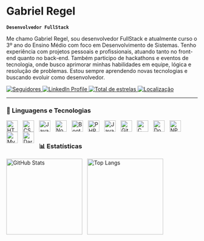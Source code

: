 # Gabriel Regel

**`Desenvolvedor FullStack`**

Me chamo Gabriel Regel, sou desenvolvedor FullStack e atualmente curso o 3º ano do Ensino Médio com foco em Desenvolvimento de Sistemas. Tenho experiência com projetos pessoais e profissionais, atuando tanto no front-end quanto no back-end. Também participo de hackathons e eventos de tecnologia, onde busco aprimorar minhas habilidades em equipe, lógica e resolução de problemas. Estou sempre aprendendo novas tecnologias e buscando evoluir como desenvolvedor.

<p align="left">
    <a href="https://github.com/GabrielRegel?tab=followers">
        <img 
            alt="Seguidores" 
            title="Me siga no GitHub" 
            src="https://custom-icon-badges.demolab.com/github/followers/GabrielRegel?color=000000&labelColor=808080&style=for-the-badge&logo=github&label=Seguidores&logoColor=white"
        />
    </a>
    <a href="https://www.linkedin.com/in/gabrielregel">
        <img 
            alt="LinkedIn Profile" 
            title="Conecte-se comigo no LinkedIn" 
            src="https://custom-icon-badges.demolab.com/badge/-GABRIEL REGEL-236ad3?style=for-the-badge&logo=linkedin&logoColor=white"
        />
    </a> 
    <a href="https://github.com/GabrielRegel?tab=repositories&sort=stargazers">
        <img 
            alt="Total de estrelas" 
            title="Total de estrelas no GitHub" 
            src="https://custom-icon-badges.demolab.com/github/stars/GabrielRegel?color=yellow&style=for-the-badge&logo=star&label=Estrelas"
        />
    </a>
    <a href="https://maps.app.goo.gl/KjLH55961bKXTHFb8">
        <img 
            alt="Localização" 
            title="Veja minha localização no mapa" 
            src="https://custom-icon-badges.demolab.com/badge/PARANÁ-BRA-008000?style=for-the-badge&logo=location&logoColor=white"
        />
    </a>
</p>

---

### 🤖 Linguagens e Tecnologias

<img align="left" alt="HTML" title="HTML" width="30px" style="padding-right: 10px;" src="https://cdn.jsdelivr.net/gh/devicons/devicon@latest/icons/html5/html5-original.svg" />
<img align="left" alt="CSS" title="CSS" width="30px" style="padding-right: 10px;" src="https://cdn.jsdelivr.net/gh/devicons/devicon@latest/icons/css3/css3-original.svg" />
<img align="left" alt="JavaScript" title="JavaScript" width="30px" style="padding-right: 10px;" src="https://cdn.jsdelivr.net/gh/devicons/devicon@latest/icons/javascript/javascript-original.svg" />
<img align="left" alt="Node.js" title="Node.js" width="30px" style="padding-right: 10px;" src="https://cdn.jsdelivr.net/gh/devicons/devicon@latest/icons/nodejs/nodejs-original.svg" />
<img align="left" alt="Bootstrap" title="Bootstrap" width="30px" style="padding-right: 10px;" src="https://cdn.jsdelivr.net/gh/devicons/devicon@latest/icons/bootstrap/bootstrap-original.svg" />
<img align="left" alt="PHP" title="PHP" width="30px" style="padding-right: 10px;" src="https://cdn.jsdelivr.net/gh/devicons/devicon@latest/icons/php/php-original.svg" />
<img align="left" alt="Java" title="Java" width="30px" style="padding-right: 10px;" src="https://cdn.jsdelivr.net/gh/devicons/devicon@latest/icons/java/java-original.svg" />
<img align="left" alt="Git" title="Git" width="30px" style="padding-right: 10px;" src="https://cdn.jsdelivr.net/gh/devicons/devicon@latest/icons/git/git-original.svg" />
<img align="left" alt="C" title="C" width="30px" style="padding-right: 10px;" src="https://cdn.jsdelivr.net/gh/devicons/devicon@latest/icons/c/c-original.svg" />
<img align="left" alt="Docker" title="Docker" width="30px" style="padding-right: 10px;" src="https://cdn.jsdelivr.net/gh/devicons/devicon@latest/icons/docker/docker-original.svg" />
<img align="left" alt="NPM" title="NPM" width="30px" style="padding-right: 10px;" src="https://cdn.jsdelivr.net/gh/devicons/devicon@latest/icons/npm/npm-original-wordmark.svg" />
<img align="left" alt="MySQL" title="MySQL" width="30px" style="padding-right: 10px;" src="https://cdn.jsdelivr.net/gh/devicons/devicon@latest/icons/mysql/mysql-original.svg" />
<img align="left" alt="Dart" title="Dart" width="30px" style="padding-right: 10px;" src="https://cdn.jsdelivr.net/gh/devicons/devicon@latest/icons/dart/dart-original.svg" />

<br/>
<br/>

### 📊 Estatísticas

<p>
  <img 
    align="left" 
    alt="GitHub Stats" 
    height="200" 
    style="padding-right: 10px;" 
    src="https://github-readme-stats.vercel.app/api?username=GabrielRegel&show_icons=true&theme=radical" 
  />

  <img 
    align="left" 
    alt="Top Langs" 
    height="200" 
    src="https://github-readme-stats.vercel.app/api/top-langs/?username=GabrielRegel&theme=tokyonight&layout=compact&custom_title=Tecnologias&langs_count=9" 
  />
</p>
